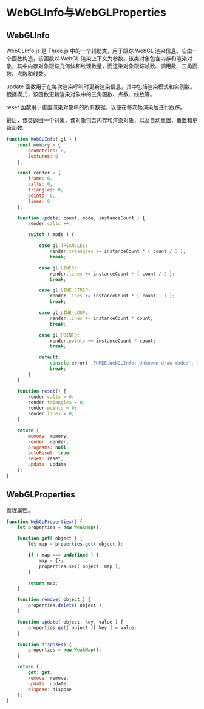 # WebGLInfo与WebGLProperties

## WebGLInfo

WebGLInfo.js 是 Three.js 中的一个辅助类，用于跟踪 WebGL 渲染信息。它由一个函数构造，该函数以 WebGL 渲染上下文为参数。该类对象包含内存和渲染对象，其中内存对象跟踪几何体和纹理数量，而渲染对象跟踪帧数、调用数、三角函数、点数和线数。

update 函数用于在每次渲染呼叫时更新渲染信息，其中包括渲染模式和实例数。根据模式，该函数更新渲染对象中的三角函数、点数、线数等。

reset 函数用于重置渲染对象中的所有数据，以便在每次帧渲染后进行跟踪。

最后，该类返回一个对象，该对象包含内存和渲染对象，以及自动重置，重置和更新函数。

```js
function WebGLInfo( gl ) {
    const memory = {
        geometries: 0,
        textures: 0
    };

    const render = {
        frame: 0,
        calls: 0,
        triangles: 0,
        points: 0,
        lines: 0
    };

    function update( count, mode, instanceCount ) {
        render.calls ++;

        switch ( mode ) {

            case gl.TRIANGLES:
                render.triangles += instanceCount * ( count / 3 );
                break;

            case gl.LINES:
                render.lines += instanceCount * ( count / 2 );
                break;

            case gl.LINE_STRIP:
                render.lines += instanceCount * ( count - 1 );
                break;

            case gl.LINE_LOOP:
                render.lines += instanceCount * count;
                break;

            case gl.POINTS:
                render.points += instanceCount * count;
                break;

            default:
                console.error( 'THREE.WebGLInfo: Unknown draw mode:', mode );
                break;
        }
    }

    function reset() {
        render.calls = 0;
        render.triangles = 0;
        render.points = 0;
        render.lines = 0;
    }

    return {
        memory: memory,
        render: render,
        programs: null,
        autoReset: true,
        reset: reset,
        update: update
    };
}
```

## WebGLProperties

管理属性。

```js
function WebGLProperties() {
    let properties = new WeakMap();

    function get( object ) {
        let map = properties.get( object );

        if ( map === undefined ) {
            map = {};
            properties.set( object, map );
        }

        return map;
    }

    function remove( object ) {
        properties.delete( object );
    }

    function update( object, key, value ) {
        properties.get( object )[ key ] = value;
    }

    function dispose() {
        properties = new WeakMap();
    }

    return {
        get: get,
        remove: remove,
        update: update,
        dispose: dispose
    };
}
```

